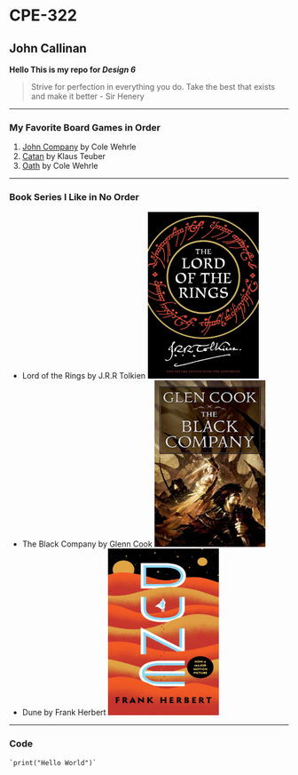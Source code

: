 # CPE-322
## John Callinan
**Hello This is my repo for _Design 6_**
>Strive for perfection in everything you do. Take the best that exists and make it better - Sir Henery
---
### My Favorite Board Games in Order
1. [John Company](https://wehrlegig.com/products/john-company-second-edition) by Cole Wehrle
2. [Catan](https://www.catan.com/catan) by Klaus Teuber
3. [Oath](https://ledergames.com/products/oath-chronicles-of-empire-exile?srsltid=AfmBOorVPu3BA_NXiKCY5z23_XF7kgb1A4DJEdP_2zMCM7XTzRXiIfwQ) by Cole Wehrle
---
### Book Series I Like in No Order
- Lord of the Rings by J.R.R Tolkien <img src="lotr.jpg" alt="Lord of the Rings Book Cover" width="200" height="300">  
- The Black Company by Glenn Cook <img src="black_company.jpg" alt="The Black Company Book Cover" width="200" height="300"> 
- Dune by Frank Herbert <img src="Dune.jpg" alt="Dune Book Cover" width="200" height="300">
---
### Code
	`print("Hello World")`

